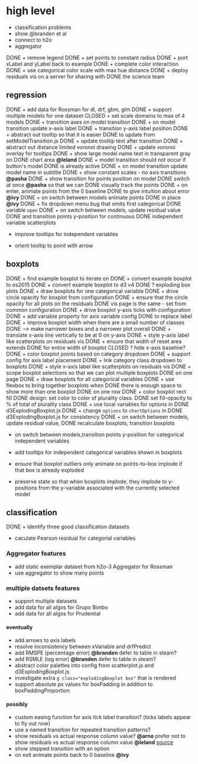 # high level
+ classification problems
+ show @branden et al
+ connect to h2o
+ aggregator

DONE + remove legend
DONE + set points to constant radius
DONE + port xLabel and yLabel back to example
DONE + complete color interaction
DONE + use categorical color scale with max hue distance
DONE + deploy residuals vis on a server for sharing with 
DONE   the science team

## regression
DONE + add data for Rossman for dl, drf, gbm, glm
DONE + support multiple models for one dataset
CLOSED + set scale domains to max of 4 models
DONE + transition axes on model transition
DONE + on model transition update x-axis label
DONE + transition y-axis label position
DONE + abstract out tooltip so that it is easier 
DONE   to update from setModelTransition.js
DONE + update tooltip text after transition
DONE + abstract out distance limited voronoi drawing
DONE + update voronoi overlay for tooltips
DONE + show large model name text in transparent gray on 
DONE   chart area **@leland**
DONE + model transition should not occur if button's model 
DONE   is already active
DONE + on model transition update model name in subtitle
DONE + show constant scales - no axis transitions **@pasha**
DONE + show transition for points position on model 
DONE   switch at once **@pasha** so that we can
DONE   visually track the points
DONE + on enter, animate points from the 0 baseline 
DONE   to give intuition about error **@ivy**
DONE + on switch between models animate points
DONE   in place **@ivy**
DONE + fix dropdown menu bug that omits first categorical
DONE   variable `open`
DONE + on switch between models, update residual value
DONE   and transition points y-position for continuous
DONE   independent variable scatterplots

+ improve tooltips for independent variables

+ orient tooltip to point with arrow

## boxplots
DONE + find example boxplot to iterate on
DONE + convert example boxplot to es2015
DONE + convert example boxplot to d3 v4
DONE ? exploding box plots
DONE + draw boxplots for one categorical variable
DONE + drive circle opacity for boxplot from configuration
DONE + ensure that the circle opacity for all plots on the residuals
DONE   vis page is the same - set from common configuration
DONE + drive boxplot y-axis ticks with configuration
DONE + add variable property for axis variable config
DONE   to replace label
DONE + improve boxplot width when there are a small number of classes
DONE   --> make narrower boxes and a narrower plot overall
DONE + translate x-axis line vertically to be at 0 on y-axis
DONE + style y-axis label like scatterplots on residuals vis
DONE + ensure that width of reset area extends
DONE   for entire width of boxplot
CLOSED ? hide x-axis baseline?
DONE + color boxplot points based on category dropdown
DONE + support config for axis label placement
DONE + link category class dropdown to boxplots
DONE + style x-axis label like scatterplots on residuals vis
DONE + scope boxplot selections so that we can plot multiple boxplots
DONE   on one page
DONE + draw boxplots  for all categorical variables
DONE + use flexbox to bring together boxplots when 
DONE   there is  enough space to show more than one boxplot
DONE   on one row
DONE + color boxplot rect fill
DONE   design: set color to color of plurality class.
DONE           set fill-opacity to % of total of plurality class
DONE + use local variables for options in
DONE   d3ExplodingBoxplot.js
DONE + change `options` to `chartOptions` in
DONE   d3ExplodingBoxplot.js for consistency
DONE + on switch between models, update residual value,
DONE   recalculate boxplots, transition boxplots

+ on switch between models,transition points
  y-position for categorical independent variables

+ add tooltips for independent categorical variables
  shown in boxplots

+ ensure that boxplot outliers only animate 
  on points-to-box implode if that box 
  is already exploded

+ preserve state so that when boxplots implode,
  they implode to y-positions from the y-variable
  associated with the currently selected model

## classification
DONE + identify three good classification datasets
+ caculate Pearson residual for categorial variables

### Aggregator features
+ add static exemplar dataset from h2o-3 Aggregator for Rossman
+ use aggregator to show many points

### multiple datsets features
+ support multiple datasets
+ add data for all algos for Grupo Bimbo
+ add data for all algos for Prudential



#### eventually
+ add arrows to axis labels
+ resolve inconsistency between xVariable and drfPredict
+ add RMSPE (percentage error) **@branden** defer to table in steam?
+ add RSMLE (log error) **@branden** defer to table in steam?
+ abstract color palettes into config from scatterplot.js
  and d3ExplodingBoxplot.js
+ investigate extra `g class="explodingBoxplot box"`
  that is rendered
+ support absolute px values for boxPadding
  in addition to boxPaddingProportion



#### possibly
+ custom easing function for axis tick label transition?
  (ticks labels appear to fly out now)
+ use a named transition for repeated transition patterns?
+ show residuals vs actual response column value? **@arno**
  prefer not to show residuals vs actual response column value **@leland**
  [source](http://stats.stackexchange.com/questions/155587/residual-plots-why-plot-versus-fitted-values-not-observed-y-values)
+ show stepped transition with an option
+ on exit animate points back to 0 baseline **@ivy**